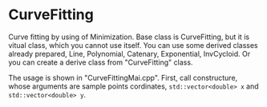 # CurveFitting
Curve fitting by using of Minimization.
Base class is CurveFitting, but it is vitual class, which you cannot use itself. 
You can use some derived classes already prepared, Line, Polynomial, Catenary, Exponential, InvCycloid.
Or you can create a derive class from "CurveFitting" class.

The usage is shown in "CurveFittingMai.cpp".
First, call constructure, whose arguments are sample points cordinates, `std::vector<double> x` and `std::vector<double> y`. 

